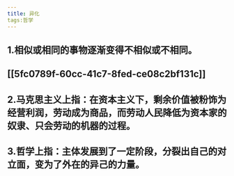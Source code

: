 ```yaml
---
title: 异化
tags:哲学
---
```

## 1.相似或相同的事物逐渐变得不相似或不相同。
## [[5fc0789f-60cc-41c7-8fed-ce08c2bf131c]]
## 2.马克思主义上指：在资本主义下，剩余价值被粉饰为经营利润，劳动成为商品，而劳动人民降低为资本家的奴隶、只会劳动的机器的过程。
## 3.哲学上指：主体发展到了一定阶段，分裂出自己的对立面，变为了外在的异己的力量。
